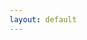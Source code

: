 ```yaml
---
layout: default
---
```


<html>

<head>
  <script type="text/javascript">  var submitted = false;

    var gform = document.querySelector('#gform');
    gform.addEventListener('submit', function(e) {
      e.preventDefault();

      var elements = gform.querySelectorAll('*');
      for (var i = 0; i < elements.length; i++) {
        elements[i].style.transition = 'opacity 2s ease-out';
        elements[i].style.opacity = 0;
      }

      var message = document.createElement('p');
      message.textContent = 'Your submission has been processed...';
      gform.insertBefore(message, gform.firstChild);

      submitted = true;
    });
    </script>
</head>

<body>
  <form name="gform" id="gform" enctype="text/plain" action="https://docs.google.com/forms/d/e/1FAIpQLScC3L-MnFNjZYqC50_Ba_WaG7_RE8onL55jPniiDEz11DjVKQ/formResponse?" target="hidden_iframe" onsubmit="submitted=true;">
    sub: <input type="text" name="entry.2050885857" id="entry.2050885857"> <input type="submit" value="Submit">
  </form>
  <iframe name="hidden_iframe" id="hidden_iframe" style="display:none;" onload="if(submitted) {}"></iframe>
</body>

</html>
